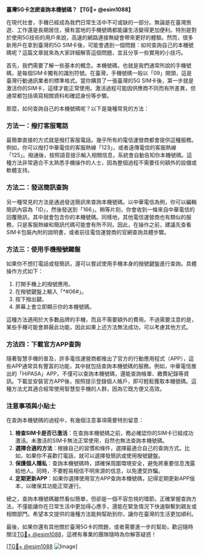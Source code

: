 **臺灣5G卡怎麽查詢本機號碼？【TG💪+ @esim1088】**

在現代社會，手機已經成為我們日常生活中不可或缺的一部分。無論是在臺灣旅遊、工作還是長期居住，擁有當地的手機號碼都能讓生活變得更加便利。特別是對於使用5G技術的用戶來說，高速的網路連接無疑會帶來更好的體驗。然而，很多新用戶在拿到臺灣的5G SIM卡後，可能會遇到一個問題：如何查詢自己的本機號碼呢？這篇文章就來為大家詳細解答這個問題，並且分享一些實用的小技巧。

首先，我們需要了解一些基本的概念。本機號碼，也就是我們通常所說的手機號碼，是每個SIM卡獨有的識別符號。在臺灣，手機號碼一般以「09」開頭，這是臺灣行動通訊業者的標準格式。當你購買了一張臺灣的5G SIM卡後，第一步就是激活你的SIM卡，這樣才能正常使用。激活過程可能因供應商不同而有所差異，但通常都包括填寫相關資料和確認身份等步驟。

那麼，如何查詢自己的本機號碼呢？以下是幾種常見的方法：

### 方法一：撥打客服電話
最簡單直接的方式就是撥打客服電話。幾乎所有的電信運營商都會提供這種服務。例如，你可以撥打中華電信的客服熱線「123」，或者遠傳電信的客服熱線「125」。撥通後，按照語音提示輸入相關信息，系統會自動告知你本機號碼。這種方法非常適合不太熟悉手機操作的人士，因為整個過程不需要任何額外的設備或軟體支持。

### 方法二：發送簡訊查詢
另一種常見的方法是通過發送簡訊來查詢本機號碼。以中華電信為例，你可以編輯簡訊內容為「ID」，然後發送到「166」。稍等片刻，你會收到一條來自中華電信的回覆簡訊，其中就會包含你的本機號碼。同樣地，其他電信運營商也有類似的服務，只是客服熱線和簡訊代碼可能會有所不同。因此，在操作之前，建議先查看SIM卡包裝內附的說明書，或者前往電信運營商的官網查詢具體步驟。

### 方法三：使用手機撥號鍵盤
如果你不想打電話或發簡訊，還可以嘗試使用手機本身的撥號鍵盤進行查詢。具體操作方式如下：
1. 打開手機上的撥號應用。
2. 在撥號鍵盤上輸入「*#06#」。
3. 按下撥出鍵。
4. 屏幕上會立即顯示你的本機號碼。

這種方法適用於大多數品牌的手機，而且不需要額外的費用。不過需要注意的是，某些手機可能會屏蔽此功能，因此如果上述方法無法成功，可以考慮其他方式。

### 方法四：下載官方APP查詢
隨著智慧手機的普及，許多電信運營商都推出了官方的行動應用程式（APP），這些APP通常具有豐富的功能，其中就包括查詢本機號碼的服務。例如，中華電信推出的「HiPASA」APP，不僅可以查詢本機號碼，還能查詢帳單、繳費紀錄等資訊。下載並安裝官方APP後，按照提示登錄個人帳戶，即可輕鬆獲取本機號碼。這種方法尤其適合經常使用智慧型手機的人群，因為它既方便又高效。

### 注意事項與小貼士
在查詢本機號碼的過程中，有幾個注意事項需要特別留意：
1. **檢查SIM卡是否已激活**：在查詢本機號碼之前，務必確認你的SIM卡已經成功激活。未激活的SIM卡無法正常使用，自然也無法查詢本機號碼。
2. **選擇合適的方法**：根據自己的習慣和條件，選擇最適合自己的查詢方式。比如，如果你不喜歡打電話，就可以選擇發簡訊或使用撥號鍵盤。
3. **保護個人隱私**：查詢本機號碼時，請確保周圍環境安全，避免將重要信息洩露給他人。同時，不要輕易相信不明來源的信息，以免遭受詐騙。
4. **定期更新APP**：如果你選擇使用官方APP查詢本機號碼，記得定期更新APP版本，以確保其功能正常運行。

總之，查詢本機號碼雖然看似簡單，但卻是一個不容忽視的環節。正確掌握查詢方法，不僅能讓你在日常生活中更加得心應手，還能在緊急情況下快速聯繫到親友或相關部門。希望本文提供的幾種方法能夠幫助到你，讓你在臺灣的生活更加順利。

最後，如果你還有其他關於臺灣5G卡的問題，或者需要進一步的幫助，歡迎隨時關注[TG💪+ @esim1088](https://t.me/s/esim1088)，這裡有專業的團隊隨時為你解答疑惑！

[[TG💪+ @esim1088](https://t.me/s/esim1088) ![Image](https://i.postimg.cc/4NQfJmqS/Snipaste-2025-05-13-00-14-12.png)]